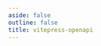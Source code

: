 ```yaml
---
aside: false
outline: false
title: vitepress-openapi
---
```


<script setup>
import spec from '../src/openapi-rpc.json'
</script>

<OAIntroduction :spec="spec" />